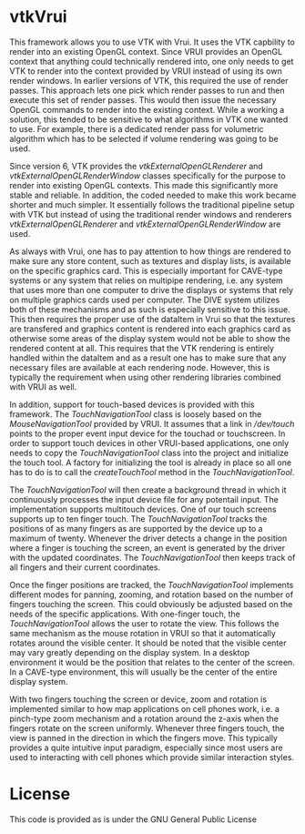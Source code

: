 # vtkVrui

This framework allows you to use VTK with Vrui. It uses the VTK
capbility to render into an existing OpenGL context. Since VRUI
provides an OpenGL context that anything could technically rendered
into, one only needs to get VTK to render into the context provided by
VRUI instead of using its own render windows. In earlier versions of
VTK, this required the use of render passes. This approach lets one
pick which render passes to run and then execute this set of render
passes. This would then issue the necessary OpenGL commands to render
into the existing context. While a working a solution, this tended to
be sensitive to what algorithms in VTK one wanted to use. For example,
there is a dedicated render pass for volumetric algorithm which has to
be selected if volume rendering was going to be used.

Since version 6, VTK provides the <em>vtkExternalOpenGLRenderer</em> and
<em>vtkExternalOpenGLRenderWindow</em> classes specifically for the
purpose to render into existing OpenGL contexts. This made this
significantly more stable and reliable. In addition, the coded needed
to make this work became shorter and much simpler. It essentially
follows the traditional pipeline setup with VTK but instead of using
the traditional render windows and renderers
<em>vtkExternalOpenGLRenderer</em> and
<em>vtkExternalOpenGLRenderWindow</em> are used.

As always with Vrui, one has to pay attention to how things are
rendered to make sure any store content, such as textures and display
lists, is available on the specific graphics card. This is especially
important for CAVE-type systems or any system that relies on multipipe
rendering, i.e. any system that uses more than one computer to drive
the displays or systems that rely on multiple graphics cards used per
computer. The DIVE system utilizes both of these mechanisms and as
such is especially sensitive to this issue. This then requires the
proper use of the dataItem in Vrui so that the textures are transfered
and graphics content is rendered into each graphics card as otherwise
some areas of the display system would not be able to show the
rendered content at all. This requires that the VTK rendering is
entirely handled within the dataItem and as a result one has to make
sure that any necessary files are available at each rendering
node. However, this is typically the requirement when using other
rendering libraries combined with VRUI as well.

In addition, support for touch-based devices is provided with this
framework. The <em>TouchNavigationTool</em> class is loosely based on
the <em>MouseNavigationTool</em> provided by VRUI. It assumes that a
link in <em>/dev/touch</em> points to the proper event input device for
the touchad or touchscreen. In order to support touch devices in other
VRUI-based applications, one only needs to copy the
<em>TouchNavigationTool</em> class into the project and initialize the
touch tool. A factory for initializing the tool is already in place so
all one has to do is to call the <em>createTouchTool</em> method in the
<em>TouchNavigationTool</em>.

The <em>TouchNavigationTool</em> will then create a background thread in
which it continuously processes the input device file for any
potentail input. The implementation supports multitouch devices. One
of our touch screens supports up to ten finger touch. The
<em>TouchNavigationTool</em> tracks the positions of as many fingers as
are supported by the device up to a maximum of twenty. Whenever the
driver detects a change in the position where a finger is touching the
screen, an event is generated by the driver with the updated
coordinates. The <em>TouchNavigationTool</em> then keeps track of all
fingers and their current coordinates.

Once the finger positions are tracked, the <em>TouchNavigationTool</em>
implements different modes for panning, zooming, and rotation based on
the number of fingers touching the screen. This could obviously be
adjusted based on the needs of the specific applications. With
one-finger touch, the <em>TouchNavigationTool</em> allows the user to
rotate the view. This follows the same mechanism as the mouse rotation
in VRUI so that it automatically rotates around the visible center. It
should be noted that the visible center may vary greatly depending on
the display system. In a desktop environment it would be the position
that relates to the center of the screen. In a CAVE-type environment,
this will usually be the center of the entire display system.

With two fingers touching the screen or device, zoom and rotation is
implemented similar to how map applications on cell phones work,
i.e. a pinch-type zoom mechanism and a rotation around the z-axis when
the fingers rotate on the screen uniformly. Whenever three fingers
touch, the view is panned in the direction in which the fingers
move. This typically provides a quite intuitive input paradigm,
especially since most users are used to interacting with cell phones
which provide similar interaction styles.

# License
This code is provided as is under the GNU General Public License
